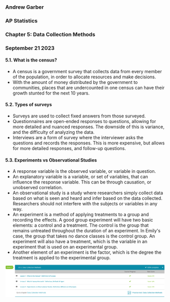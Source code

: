 ### Andrew Garber
### AP Statistics
### Chapter 5: Data Collection Methods
### September 21 2023

#### 5.1. What is the census?
 - A census is a government survey that collects data from every member of the population, in order to allocate resources and make decisions. 
 - With the amount of money distributed by the government to communities, places that are undercounted in one census can have their growth stunted for the next 10 years. 

#### 5.2. Types of surveys
 - Surveys are used to collect fixed answers from those surveyed.
 - Questionnaires are open-ended responses to questions, allowing for more detailed and nuanced responses. The downside of this is variance, and the difficulty of analyzing the data.
 - Interviews are a form of survey where the interviewer asks the questions and records the responses. This is more expensive, but allows for more detailed responses, and follow-up questions.

#### 5.3. Experiments vs Observational Studies
 - A response variable is the observed variable, or variable in question. 
 - An explanatory variable is a variable, or set of variables, that can influence the response variable. This can be through causation, or unobserved correlation.
 - An observational study is a study where researchers simply collect data based on what is seen and heard and infer based on the data collected. Researchers should not interfere with the subjects or variables in any way. 
 - An experiment is a method of applying treatments to a group and recording the effects. A good group experiment will have two basic elements: a control and a treatment. The control is the group that remains untreated throughout the duration of an experiment. In Emily's case, the group that takes no dance classes is the control group. An experiment will also have a treatment, which is the variable in an experiment that is used on an experimental group. 
 - Another element of an experiment is the factor, which is the degree the treatment is applied to the experimental group.

 ![Alt text](Media/ch5_datacollectionmethods.sep21.png)
